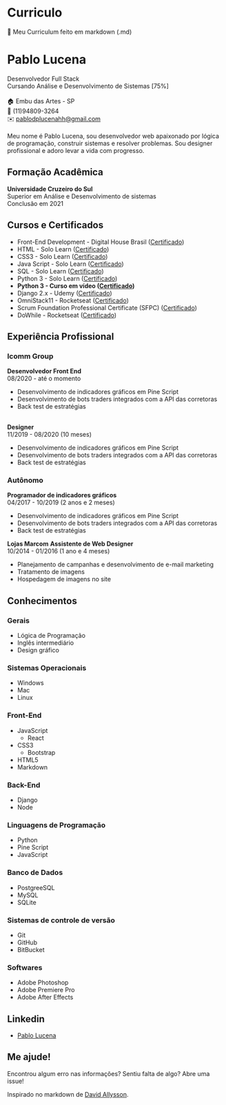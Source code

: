 # Curriculo
👤 Meu Curriculum feito em markdown (.md)

# Pablo Lucena
Desenvolvedor Full Stack <br>
Cursando Análise e Desenvolvimento de Sistemas [75%]
<br>
<br>
:house: Embu das Artes - SP
<br>:iphone: (11)94809-3264
<br>:envelope: pablodplucenahh@gmail.com
<br>
<br>
Meu nome é Pablo Lucena, sou desenvolvedor web apaixonado por lógica de programação, construir sistemas e resolver problemas. Sou designer profissional e adoro levar a vida com progresso. 
<br>
## Formação Acadêmica

**Universidade Cruzeiro do Sul**
<br>Superior em Análise e Desenvolvimento de sistemas 
<br>Conclusão em 2021
<br>

## Cursos e Certificados

* Front-End Development - Digital House Brasil ([Certificado](certificados/FrontEnd-Digital-House.pdf))
* HTML - Solo Learn ([Certificado](certificados/HTMLcert-1014-346425.jpg))
* CSS3 - Solo Learn ([Certificado](certificados/HTMLcert-1014-346425.jpg))
* Java Script - Solo Learn ([Certificado](certificados/JScert-1024-346425.jpg))
* SQL - Solo Learn ([Certificado](certificados/SQLcert-1060-346425.jpg))
* Python 3 - Solo Learn ([Certificado](certificados/PYTHONcert-1073-346425.jpg))
* **Python 3 - Curso em vídeo ([Certificado](certificados/PYTHONCertificado-Python-Mundo-1-img.jpg))**
* Django 2.x - Udemy ([Certificado](certificados/DjangoUdemy.jpg))
* OmniStack11 - Rocketseat ([Certificado](certificados/SemanaOministack.jpg))
* Scrum Foundation Professional Certificate (SFPC) ([Certificado](certificados/ScrumCertificate.pdf))
* DoWhile - Rocketseat ([Certificado](certificados/dowhile.pdf))


## Experiência Profissional

### Icomm Group
**Desenvolvedor Front End**
<br>08/2020 - até o momento
* Desenvolvimento de indicadores gráficos em Pine Script
* Desenvolvimento de bots traders integrados com a API das corretoras
* Back test de estratégias

<br> **Designer**
<br>11/2019 - 08/2020 (10 meses)
* Desenvolvimento de indicadores gráficos em Pine Script
* Desenvolvimento de bots traders integrados com a API das corretoras
* Back test de estratégias

### Autônomo
**Programador de indicadores gráficos**
<br>04/2017 - 10/2019 (2 anos e 2 meses)
* Desenvolvimento de indicadores gráficos em Pine Script
* Desenvolvimento de bots traders integrados com a API das corretoras
* Back test de estratégias

**Lojas Marcom**
**Assistente de Web Designer**
<br>10/2014 - 01/2016 (1 ano e 4 meses)
* Planejamento de campanhas e desenvolvimento de e-mail marketing
* Tratamento de imagens
* Hospedagem de imagens no site

## Conhecimentos

### Gerais

* Lógica de Programação
* Inglês intermediário
* Design gráfico

### Sistemas Operacionais

* Windows
* Mac
* Linux

### Front-End

* JavaScript
  * React
* CSS3
  * Bootstrap
* HTML5
* Markdown

### Back-End
* Django
* Node

### Linguagens de Programação

* Python
* Pine Script
* JavaScript

### Banco de Dados

* PostgreeSQL
* MySQL
* SQLite

### Sistemas de controle de versão

* Git
* GitHub
* BitBucket

### Softwares

* Adobe Photoshop
* Adobe Premiere Pro
* Adobe After Effects

## Linkedin
* [Pablo Lucena](https://www.linkedin.com/in/pablo-lucena/)

## Me ajude!
Encontrou algum erro nas informações? Sentiu falta de algo? Abre uma issue! <br>

Inspirado no markdown de [David Allysson](https://github.com/davidallysson/curriculo).
